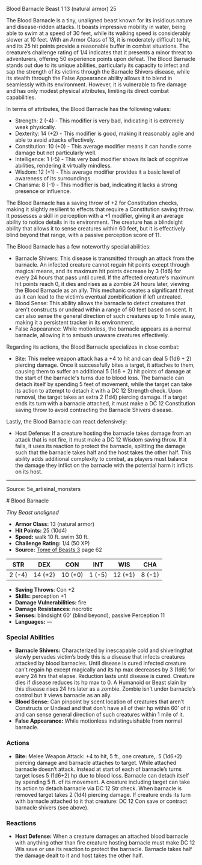 <MonsterName/>Blood Barnacle</MonsterName>
<CreatureType/>Beast</CreatureType>
<CR/>1</CR>
<AC/>13 (natural armor)</AC>
<HP/>25</HP>
<summary>The Blood Barnacle is a tiny, unaligned beast known for its insidious nature and disease-ridden attacks. It boasts impressive mobility in water, being able to swim at a speed of 30 feet, while its walking speed is considerably slower at 10 feet. With an Armor Class of 13, it is moderately difficult to hit, and its 25 hit points provide a reasonable buffer in combat situations. The creature’s challenge rating of 1/4 indicates that it presents a minor threat to adventurers, offering 50 experience points upon defeat. The Blood Barnacle stands out due to its unique abilities, particularly its capacity to infect and sap the strength of its victims through the Barnacle Shivers disease, while its stealth through the False Appearance ability allows it to blend in seamlessly with its environment. However, it is vulnerable to fire damage and has only modest physical attributes, limiting its direct combat capabilities.</summary>

<detail>

In terms of attributes, the Blood Barnacle has the following values:
- Strength: 2 (-4) - This modifier is very bad, indicating it is extremely weak physically.
- Dexterity: 14 (+2) - This modifier is good, making it reasonably agile and able to avoid attacks effectively.
- Constitution: 10 (+0) - This average modifier means it can handle some damage but not particularly well.
- Intelligence: 1 (-5) - This very bad modifier shows its lack of cognitive abilities, rendering it virtually mindless.
- Wisdom: 12 (+1) - This average modifier provides it a basic level of awareness of its surroundings.
- Charisma: 8 (-1) - This modifier is bad, indicating it lacks a strong presence or influence.

The Blood Barnacle has a saving throw of +2 for Constitution checks, making it slightly resilient to effects that require a Constitution saving throw. It possesses a skill in perception with a +1 modifier, giving it an average ability to notice details in its environment. The creature has a blindsight ability that allows it to sense creatures within 60 feet, but it is effectively blind beyond that range, with a passive perception score of 11.

The Blood Barnacle has a few noteworthy special abilities:
- Barnacle Shivers: This disease is transmitted through an attack from the barnacle. An infected creature cannot regain hit points except through magical means, and its maximum hit points decrease by 3 (1d6) for every 24 hours that pass until cured. If the affected creature's maximum hit points reach 0, it dies and rises as a zombie 24 hours later, viewing the Blood Barnacle as an ally. This mechanic creates a significant threat as it can lead to the victim’s eventual zombification if left untreated.
- Blood Sense: This ability allows the barnacle to detect creatures that aren’t constructs or undead within a range of 60 feet based on scent. It can also sense the general direction of such creatures up to 1 mile away, making it a persistent tracker in its environment.
- False Appearance: While motionless, the barnacle appears as a normal barnacle, allowing it to ambush unaware creatures effectively.

Regarding its actions, the Blood Barnacle specializes in close combat:
- Bite: This melee weapon attack has a +4 to hit and can deal 5 (1d6 + 2) piercing damage. Once it successfully bites a target, it attaches to them, causing them to suffer an additional 5 (1d6 + 2) hit points of damage at the start of the barnacle's turns due to blood loss. The barnacle can detach itself by spending 5 feet of movement, while the target can take its action to attempt to detach it with a DC 12 Strength check. Upon removal, the target takes an extra 2 (1d4) piercing damage. If a target ends its turn with a barnacle attached, it must make a DC 12 Constitution saving throw to avoid contracting the Barnacle Shivers disease.

Lastly, the Blood Barnacle can react defensively:
- Host Defense: If a creature hosting the barnacle takes damage from an attack that is not fire, it must make a DC 12 Wisdom saving throw. If it fails, it uses its reaction to protect the barnacle, splitting the damage such that the barnacle takes half and the host takes the other half. This ability adds additional complexity to combat, as players must balance the damage they inflict on the barnacle with the potential harm it inflicts on its host.</detail>



---

Source: 5e_artisinal_monsters

<statblock>
# Blood Barnacle

*Tiny* *Beast* *unaligned*

- **Armor Class:** 13 (natural armor)
- **Hit Points:** 25 (10d4)
- **Speed:** walk 10 ft. swim 30 ft.
- **Challenge Rating:** 1/4 (50 XP)
- **Source:** [Tome of Beasts 3](https://koboldpress.com/kpstore/product/tome-of-beasts-3-for-5th-edition/) page 62

| STR | DEX | CON | INT | WIS | CHA |
| --- | --- | --- | --- | --- | --- |
| 2 (-4) | 14 (+2) | 10 (+0) | 1 (-5) | 12 (+1) | 8 (-1) |

- **Saving Throws**: Con +2
- **Skills:** perception +1
- **Damage Vulnerabilities:** fire
- **Damage Resistances:** necrotic
- **Senses:** blindsight 60' (blind beyond), passive Perception 11
- **Languages:** —

### Special Abilities

- **Barnacle Shivers:** Characterized by inescapable cold and shiveringthat slowly pervades victim’s body this is a disease that infects creatures attacked by blood barnacles. Until disease is cured infected creature can’t regain hp except magically and its hp max decreases by 3 (1d6) for every 24 hrs that elapse. Reduction lasts until disease is cured. Creature dies if disease reduces its hp max to 0. A Humanoid or Beast slain by this disease rises 24 hrs later as a zombie. Zombie isn’t under barnacle’s control but it views barnacle as an ally.
- **Blood Sense:** Can pinpoint by scent location of creatures that aren’t Constructs or Undead and that don’t have all of their hp within 60' of it and can sense general direction of such creatures within 1 mile of it.
- **False Appearance:** While motionless indistinguishable from normal barnacle.

### Actions

- **Bite:** Melee Weapon Attack: +4 to hit, 5 ft., one creature,. 5 (1d6+2) piercing damage and barnacle attaches to target. While attached barnacle doesn’t attack. Instead at start of each of barnacle’s turns target loses 5 (1d6+2) hp due to blood loss. Barnacle can detach itself by spending 5 ft. of its movement. A creature including target can take its action to detach barnacle via DC 12 Str check. When barnacle is removed target takes 2 (1d4) piercing damage. If creature ends its turn with barnacle attached to it that creature: DC 12 Con save or contract barnacle shivers (see above).

### Reactions

- **Host Defense:** When a creature damages an attached blood barnacle with anything other than fire creature hosting barnacle must make DC 12 Wis save or use its reaction to protect the barnacle. Barnacle takes half the damage dealt to it and host takes the other half.


</statblock>


